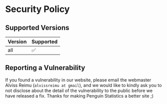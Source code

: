 # Security Policy

## Supported Versions

| Version | Supported          |
|---------|--------------------|
| all     | :white_check_mark: |

## Reporting a Vulnerability

If you found a vulnerability in our website, please email the webmaster Alviss Reimu (`alvissreimu at gmail`), and we would like to kindly ask you to not disclose about the detail of the vulnerability to the public before we have released a fix. Thanks for making Penguin Statistics a better site ;)
